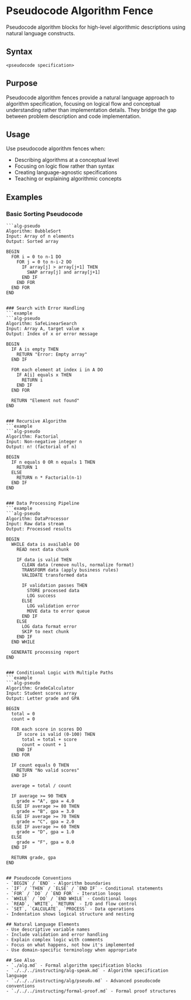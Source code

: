# Pseudocode Algorithm Fence
Pseudocode algorithm blocks for high-level algorithmic descriptions using natural language constructs.

## Syntax
```alg-pseudo
<pseudocode specification>
```

## Purpose
Pseudocode algorithm fences provide a natural language approach to algorithm specification, focusing on logical flow and conceptual understanding rather than implementation details. They bridge the gap between problem description and code implementation.

## Usage
Use pseudocode algorithm fences when:
- Describing algorithms at a conceptual level
- Focusing on logic flow rather than syntax
- Creating language-agnostic specifications
- Teaching or explaining algorithmic concepts

## Examples

### Basic Sorting Pseudocode
```example
```alg-pseudo
Algorithm: BubbleSort
Input: Array of n elements
Output: Sorted array

BEGIN
  FOR i = 0 to n-1 DO
    FOR j = 0 to n-i-2 DO
      IF array[j] > array[j+1] THEN
        SWAP array[j] and array[j+1]
      END IF
    END FOR
  END FOR
END
```
```

### Search with Error Handling
```example
```alg-pseudo
Algorithm: SafeLinearSearch
Input: Array A, target value x
Output: Index of x or error message

BEGIN
  IF A is empty THEN
    RETURN "Error: Empty array"
  END IF
  
  FOR each element at index i in A DO
    IF A[i] equals x THEN
      RETURN i
    END IF
  END FOR
  
  RETURN "Element not found"
END
```
```

### Recursive Algorithm
```example
```alg-pseudo
Algorithm: Factorial
Input: Non-negative integer n
Output: n! (factorial of n)

BEGIN
  IF n equals 0 OR n equals 1 THEN
    RETURN 1
  ELSE
    RETURN n * Factorial(n-1)
  END IF
END
```
```

### Data Processing Pipeline
```example
```alg-pseudo
Algorithm: DataProcessor
Input: Raw data stream
Output: Processed results

BEGIN
  WHILE data is available DO
    READ next data chunk
    
    IF data is valid THEN
      CLEAN data (remove nulls, normalize format)
      TRANSFORM data (apply business rules)
      VALIDATE transformed data
      
      IF validation passes THEN
        STORE processed data
        LOG success
      ELSE
        LOG validation error
        MOVE data to error queue
      END IF
    ELSE
      LOG data format error
      SKIP to next chunk
    END IF
  END WHILE
  
  GENERATE processing report
END
```
```

### Conditional Logic with Multiple Paths
```example
```alg-pseudo
Algorithm: GradeCalculator
Input: Student scores array
Output: Letter grade and GPA

BEGIN
  total = 0
  count = 0
  
  FOR each score in scores DO
    IF score is valid (0-100) THEN
      total = total + score
      count = count + 1
    END IF
  END FOR
  
  IF count equals 0 THEN
    RETURN "No valid scores"
  END IF
  
  average = total / count
  
  IF average >= 90 THEN
    grade = "A", gpa = 4.0
  ELSE IF average >= 80 THEN
    grade = "B", gpa = 3.0
  ELSE IF average >= 70 THEN
    grade = "C", gpa = 2.0
  ELSE IF average >= 60 THEN
    grade = "D", gpa = 1.0
  ELSE
    grade = "F", gpa = 0.0
  END IF
  
  RETURN grade, gpa
END
```
```

## Pseudocode Conventions
- `BEGIN` / `END` - Algorithm boundaries
- `IF` / `THEN` / `ELSE` / `END IF` - Conditional statements
- `FOR` / `DO` / `END FOR` - Iteration loops
- `WHILE` / `DO` / `END WHILE` - Conditional loops
- `READ`, `WRITE`, `RETURN` - I/O and flow control
- `SET`, `CALCULATE`, `PROCESS` - Data operations
- Indentation shows logical structure and nesting

## Natural Language Elements
- Use descriptive variable names
- Include validation and error handling
- Explain complex logic with comments
- Focus on what happens, not how it's implemented
- Use domain-specific terminology when appropriate

## See Also
- `./alg.md` - Formal algorithm specification blocks
- `./../../instructing/alg-speak.md` - Algorithm specification language
- `./../../instructing/alg/pseudo.md` - Advanced pseudocode conventions
- `./../../instructing/formal-proof.md` - Formal proof structures